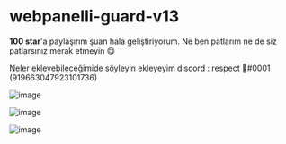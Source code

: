 # webpanelli-guard-v13

**100 star**'a paylaşırım şuan hala geliştiriyorum. Ne ben patlarım ne de siz patlarsınız merak etmeyin 😋

Neler ekleyebileceğimide söyleyin ekleyeyim discord : respect 🎄#0001 (919663047923101736)

![image](https://user-images.githubusercontent.com/79569914/151392129-7c8cc0b4-f69c-430b-8f06-66dfb0d2816a.png)

![image](https://user-images.githubusercontent.com/79569914/151442126-8ff37484-01ad-4b5a-8195-7027799586e8.png)

![image](https://user-images.githubusercontent.com/79569914/151966206-ea37ee3f-c5c2-4791-8814-9c2c9f05a201.png)

